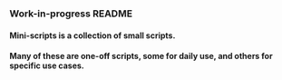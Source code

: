 ### Work-in-progress README

#### Mini-scripts is a collection of small scripts.

#### Many of these are one-off scripts, some for daily use, and others for specific use cases.
